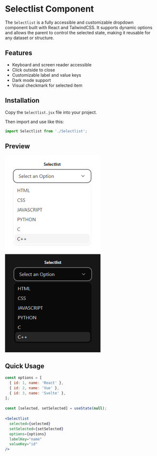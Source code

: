 # Selectlist Component

The `Selectlist` is a fully accessible and customizable dropdown component built with React and TailwindCSS. It supports dynamic options and allows the parent to control the selected state, making it reusable for any dataset or structure.

## Features

- Keyboard and screen reader accessible
- Click outside to close
- Customizable label and value keys
- Dark mode support
- Visual checkmark for selected item

## Installation

Copy the `Selectlist.jsx` file into your project.

Then import and use like this:

```jsx
import Selectlist from './Selectlist';
```

## Preview

![preview1](./preview1.png) 
![preview2](./preview2.png) 

## Quick Usage

```jsx
const options = [
  { id: 1, name: 'React' },
  { id: 2, name: 'Vue' },
  { id: 3, name: 'Svelte' },
];

const [selected, setSelected] = useState(null);

<Selectlist
  selected={selected}
  setSelected={setSelected}
  options={options}
  labelKey="name"
  valueKey="id"
/>
```
